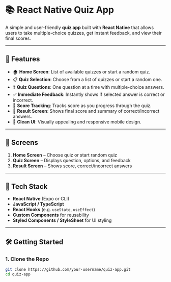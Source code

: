 # 📚 React Native Quiz App

A simple and user-friendly **quiz app** built with **React Native** that allows users to take multiple-choice quizzes, get instant feedback, and view their final scores.

---

## 🚀 Features

- 🏠 **Home Screen**: List of available quizzes or start a random quiz.
- 📋 **Quiz Selection**: Choose from a list of quizzes or start a random one.
- ❓ **Quiz Questions**: One question at a time with multiple-choice answers.
- ✅ **Immediate Feedback**: Instantly shows if selected answer is correct or incorrect.
- 🧠 **Score Tracking**: Tracks score as you progress through the quiz.
- 🏁 **Result Screen**: Shows final score and summary of correct/incorrect answers.
- 🎨 **Clean UI**: Visually appealing and responsive mobile design.

---

## 📱 Screens

1. **Home Screen** – Choose quiz or start random quiz  
2. **Quiz Screen** – Displays question, options, and feedback  
3. **Result Screen** – Shows score, correct/incorrect answers

---

## 🔧 Tech Stack

- **React Native** (Expo or CLI)
- **JavaScript / TypeScript**
- **React Hooks** (e.g. `useState`, `useEffect`)
- **Custom Components** for reusability
- **Styled Components / StyleSheet** for UI styling

---

## 🛠️ Getting Started

### 1. Clone the Repo

```bash
git clone https://github.com/your-username/quiz-app.git
cd quiz-app
